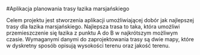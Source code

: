 #Aplikacja planowania trasy łazika marsjańskiego  
  
Celem projektu jest stworzenia aplikacji umożliwiającej dobór jak najlepszej trasy dla łazika marsjańskiego. Najlepsza trasa to taka, która umożliwi przemieszczenie się łazika z punktu A do B w najkrótszym możliwym czasie. Wymaganymi danymi do zaprojektowania trasy są dwie mapy, które w dyskretny sposób opisują wysokości terenu oraz jakość terenu.
